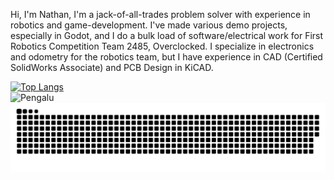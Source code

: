 Hi, I'm Nathan, I'm a jack-of-all-trades problem solver with experience in robotics and game-development. I've made various demo projects, especially in Godot, and I do a bulk load of software/electrical work for First Robotics Competition Team 2485, Overclocked. I specialize in electronics and odometry for the robotics team, but I have experience in CAD (Certified SolidWorks Associate) and PCB Design in KiCAD.

[![Top Langs](https://github-readme-stats.vercel.app/api/top-langs/?username=Pengalu&theme=gruvbox)](https://github.com/anuraghazra/github-readme-stats)
<br>
<img src="https://github-readme-streak-stats.herokuapp.com/?user=Pengalu&theme=gruvbox" alt="Pengalu"/>
<br>
![snake gif dark](https://github.com/Pengalu/Pengalu/blob/output/github-snake-dark.svg)

